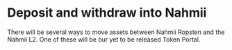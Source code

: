 # Deposit and withdraw into Nahmii

There will be several ways to move assets between Nahmii Ropsten and the Nahmii L2. One of these will be our yet to be released Token Portal.

